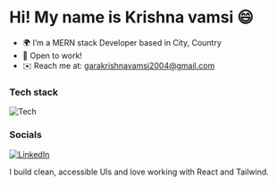 <!-- Centered headline -->
<h1 align="left">Hi! My name is Krishna vamsi  😄</h1>

- 🌍 I’m a MERN stack Developer based in City, Country  
- 💼 Open to work!  
- ✉️ Reach me at: garakrishnavamsi2004@gmail.com

### Tech stack
![Tech](https://skillicons.dev/icons?i=html,css,js,react,tailwind,git,nodejs,express,mongodb,python&perline=10)


### Socials
<p>
  <!-- Replace with your handle -->
  <a href="https://www.linkedin.com/in/krishna-vamsi-2a4486317/" target="_blank">
    <img alt="LinkedIn"
         src="https://img.shields.io/badge/LinkedIn-0A66C2?logo=linkedin&logoColor=white">
  </a>
</p>

<!-- Optional: quick blurb -->
I build clean, accessible UIs and love working with React and Tailwind.

